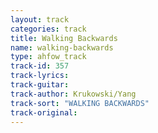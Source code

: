 ```yaml
---
layout: track
categories: track
title: Walking Backwards
name: walking-backwards
type: ahfow_track
track-id: 357
track-lyrics: 
track-guitar: 
track-author: Krukowski/Yang
track-sort: "WALKING BACKWARDS"
track-original: 
---
```

